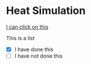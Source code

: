 Heat Simulation
==============

[I can click on this](http://www.google.com)

This is a list
- [X] I have done this
- [ ] I have not done this